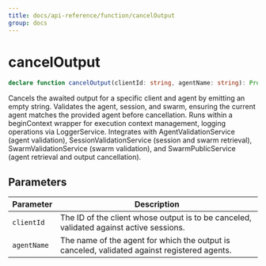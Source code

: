 ```yaml
---
title: docs/api-reference/function/cancelOutput
group: docs
---
```


# cancelOutput

```ts
declare function cancelOutput(clientId: string, agentName: string): Promise<void>;
```

Cancels the awaited output for a specific client and agent by emitting an empty string.
Validates the agent, session, and swarm, ensuring the current agent matches the provided agent before cancellation.
Runs within a beginContext wrapper for execution context management, logging operations via LoggerService.
Integrates with AgentValidationService (agent validation), SessionValidationService (session and swarm retrieval),
SwarmValidationService (swarm validation), and SwarmPublicService (agent retrieval and output cancellation).

## Parameters

| Parameter | Description |
|-----------|-------------|
| `clientId` | The ID of the client whose output is to be canceled, validated against active sessions. |
| `agentName` | The name of the agent for which the output is canceled, validated against registered agents. |

